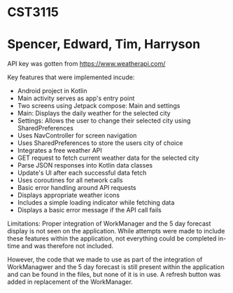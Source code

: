 # CST3115
# Spencer, Edward, Tim, Harryson

API key was gotten from https://www.weatherapi.com/

Key features that were implemented incude:
- Android project in Kotlin
- Main activity serves as app's entry point
- Two screens using Jetpack compose: Main and settings
- Main: Displays the daily weather for the selected city
- Settings: Allows the user to change their selected city using SharedPreferences
- Uses NavController for screen navigation
- Uses SharedPreferences to store the users city of choice
- Integrates a free weather API
- GET request to fetch current weather data for the selected city
- Parse JSON responses into Kotlin data classes
- Update's UI after each successful data fetch
- Uses coroutines for all network calls
- Basic error handling around API requests
- Displays appropriate weather icons
- Includes a simple loading indicator while fetching data
- Displays a basic error message if the API call fails

Limitations:
Proper integration of WorkManager and the 5 day forecast display is not seen on the application. While attempts were made to include these features within the application, not everything could be completed in-time and was therefore not included.

However, the code that we made to use as part of the integration of WorkManagwer and the 5 day forecast is still present within the application and can be found in the files, but none of it is in use. A refresh button was added in replacement of the WorkManager.
